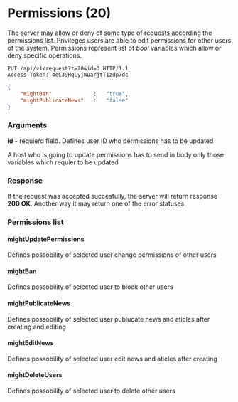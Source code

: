# Permissions (20)
The server may allow or deny of some type of requests according the permissions list. Privileges users are able to edit permissions for other users of the system. Permissions represent list of *bool* variables which allow or deny specific operations. 
````
PUT /api/v1/request?t=20&id=3 HTTP/1.1
Access-Token: 4eC39HqLyjWDarjtT1zdp7dc
````
```` json
{
    "mightBan"             :   "true",
    "mightPublicateNews"   :   "false"
}
````

### Arguments
**id** - requierd field. Defines user ID who permissions has to be updated

A host who is going to update permissions has to send in body only those variables which requier to be updated 

### Response
If the request was accepted succesfully, the server will return response **200 OK**. Another way it may return one of the error statuses

### Permissions list
#### mightUpdatePermissions
Defines possobility of selected user change permissions of other users

#### mightBan
Defines possobility of selected user to block other users

#### mightPublicateNews
Defines possobility of selected user publucate news and aticles after creating and editing

#### mightEditNews
Defines possobility of selected user edit news and aticles after creating

#### mightDeleteUsers
Defines possobility of selected user to delete other users